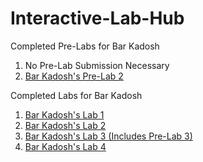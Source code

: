 # Interactive-Lab-Hub

Completed Pre-Labs for Bar Kadosh

1. No Pre-Lab Submission Necessary
2. [Bar Kadosh's Pre-Lab 2](https://github.com/barkadosh1/IDD-FA19-PreLab2)

Completed Labs for Bar Kadosh

1. [Bar Kadosh's Lab 1](https://github.com/barkadosh1/IDD-Fa19-Lab1)
2. [Bar Kadosh's Lab 2](https://github.com/barkadosh1/IDD-Fa19-Lab2)
3. [Bar Kadosh's Lab 3 (Includes Pre-Lab 3)](https://github.com/barkadosh1/IDD-Fa19-Lab3)
4. [Bar Kadosh's Lab 4](https://github.com/barkadosh1/IDD-Fa19-Lab4)
 

